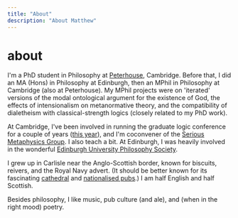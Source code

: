 ```yaml
---
title: "About"
description: "About Matthew"
---
```


# about

I'm a PhD student in Philosophy at [Peterhouse](https://www.pet.cam.ac.uk/), Cambridge. Before that, I did an MA (Hons) in Philosophy at Edinburgh, then an MPhil in Philosophy at Cambridge (also at Peterhouse). My MPhil projects were on 'iterated' versions of the modal ontological argument for the existence of God, the effects of intensionalism on metanormative theory, and the compatibility of dialetheism with classical-strength logics (closely related to my PhD work).

At Cambridge, I've been involved in running the graduate logic conference for a couple of years ([this year](https://sites.google.com/view/cambridge-logic-19)), and I'm coconvener of the [Serious Metaphysics Group](https://www.phil.cam.ac.uk/seminars-phil/SMG). I also teach a bit. At Edinburgh, I was heavily involved in the wonderful [Edinburgh University Philosophy Society](https://www.euphilsoc.com/).

I grew up in Carlisle near the Anglo-Scottish border, known for biscuits, reivers, and the Royal Navy advert. (It should be better known for its fascinating [cathedral](https://carlislecathedral.org.uk/history/) and [nationalised pubs](https://thestatemanagementstory.org/).) I am half English and half Scottish.

Besides philosophy, I like music, pub culture (and ale), and (when in the right mood) poetry.